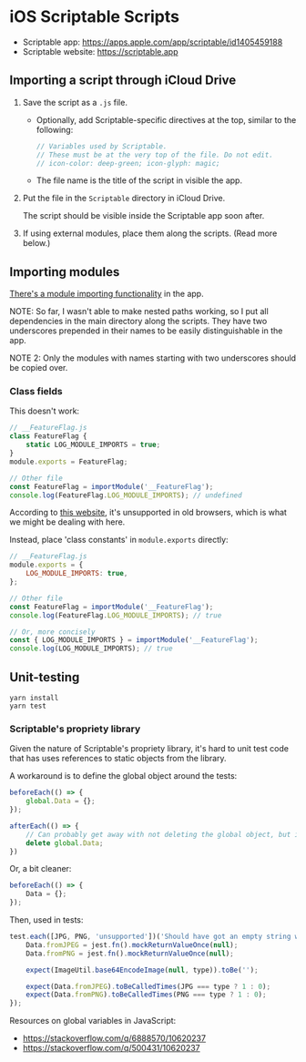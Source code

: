# iOS Scriptable Scripts

- Scriptable app: <https://apps.apple.com/app/scriptable/id1405459188>
- Scriptable website: <https://scriptable.app>

## Importing a script through iCloud Drive

1. Save the script as a `.js` file.

   - Optionally, add Scriptable-specific directives at the top, similar to the
     following:

     ```JavaScript
     // Variables used by Scriptable.
     // These must be at the very top of the file. Do not edit.
     // icon-color: deep-green; icon-glyph: magic;
     ```

   - The file name is the title of the script in visible the app.

1. Put the file in the `Scriptable` directory in iCloud Drive.

   The script should be visible inside the Scriptable app soon after.

1. If using external modules, place them along the scripts. (Read more below.)

## Importing modules

[There's a module importing functionality](https://docs.scriptable.app/module)
in the app.

NOTE: So far, I wasn't able to make nested paths working, so I put all
dependencies in the main directory along the scripts. They have two underscores
prepended in their names to be easily distinguishable in the app.

NOTE 2: Only the modules with names starting with two underscores should be
copied over.

### Class fields

This doesn't work:

```javascript
// __FeatureFlag.js
class FeatureFlag {
    static LOG_MODULE_IMPORTS = true;
}
module.exports = FeatureFlag;

// Other file
const FeatureFlag = importModule('__FeatureFlag');
console.log(FeatureFlag.LOG_MODULE_IMPORTS); // undefined
```

According to [this website](https://javascript.info/class#class-fields), it's
unsupported in old browsers, which is what we might be dealing with here.

Instead, place 'class constants' in `module.exports` directly:

```javascript
// __FeatureFlag.js
module.exports = {
    LOG_MODULE_IMPORTS: true,
};

// Other file
const FeatureFlag = importModule('__FeatureFlag');
console.log(FeatureFlag.LOG_MODULE_IMPORTS); // true

// Or, more concisely
const { LOG_MODULE_IMPORTS } = importModule('__FeatureFlag');
console.log(LOG_MODULE_IMPORTS); // true
```

## Unit-testing

```console
yarn install
yarn test
```

### Scriptable's propriety library

Given the nature of Scriptable's propriety library, it's hard to unit test code
that has uses references to static objects from the library.

A workaround is to define the global object around the tests:

```javascript
beforeEach(() => {
	global.Data = {};
});

afterEach(() => {
	// Can probably get away with not deleting the global object, but it's here just to be safe.
	delete global.Data;
})
```

Or, a bit cleaner:

```javascript
beforeEach(() => {
	Data = {};
});
```

Then, used in tests:

```javascript
test.each([JPG, PNG, 'unsupported'])('Should have got an empty string when base64 encoding fails', (type) => {
	Data.fromJPEG = jest.fn().mockReturnValueOnce(null);
	Data.fromPNG = jest.fn().mockReturnValueOnce(null);

	expect(ImageUtil.base64EncodeImage(null, type)).toBe('');

	expect(Data.fromJPEG).toBeCalledTimes(JPG === type ? 1 : 0);
	expect(Data.fromPNG).toBeCalledTimes(PNG === type ? 1 : 0);
});
```

Resources on global variables in JavaScript:

- <https://stackoverflow.com/q/6888570/10620237>
- <https://stackoverflow.com/q/500431/10620237>
